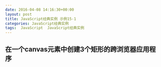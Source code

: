 ```yaml
---
date: 2016-04-08 14:16:30+00:00
layout: post
title: JavaScript经典实例 示例15-1
categories: JavaScript经典实例
tags:  JavaScript  JavaScript经典实例
---
```


在一个canvas元素中创建3个矩形的跨浏览器应用程序
----------------

<html>
    <head>
        <title>Canvas Squares</title>
        <meta charset="utf-8" />
        <script type="text/javascript">           
            window.onload = function() {
                var imgcanvas = document.getElementById('imgcanvas');
                
                if (imgcanvas.getContext) {
                    var ctx = imgcanvas.getContext('2d');
                    
                    ctx.fillStyle = 'rgba(255, 0, 0, .1)';
                    ctx.strokeStyle = '#000';
                    
                    // 第一个矩形
                    ctx.fillRect(0, 0, 100, 100);
                    ctx.strokeRect(0, 0, 100, 100);
                    
                    // 第二个矩形
                    ctx.fillRect(50, 50, 100, 200);
                    
                    // 第三个矩形
                    ctx.strokeRect(80, 130, 200, 100);
                }
                
            }
        </script>
    </head>
    <body>
        <canvas id="imgcanvas" width="400" height="250">
            <p>Three rectangles,overlapping</p>
        </canvas>
    </body>
</html>

源码如下：

``` javascript
<!DOCTYPE html>
<html>
    <head>
        <title>Canvas Squares</title>
        <meta charset="utf-8" />
        <script type="text/javascript">           
            window.onload = function() {
                var imgcanvas = document.getElementById('imgcanvas');
                
                if (imgcanvas.getContext) {
                    var ctx = imgcanvas.getContext('2d');
                    
                    ctx.fillStyle = 'rgba(255, 0, 0, .1)';
                    ctx.strokeStyle = '#000';
                    
                    // 第一个矩形
                    ctx.fillRect(0, 0, 100, 100);
                    ctx.strokeRect(0, 0, 100, 100);
                    
                    // 第二个矩形
                    ctx.fillRect(50, 50, 100, 200);
                    
                    // 第三个矩形
                    ctx.strokeRect(80, 130, 200, 100);
                }
                
            }
        </script>
    </head>
    <body>
        <canvas id="imgcanvas" width="400" height="250">
            <p>Three rectangles,overlapping</p>
        </canvas>
    </body>
</html>
``` 
